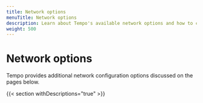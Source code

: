 ```yaml
---
title: Network options
menuTitle: Network options
description: Learn about Tempo's available network options and how to configure them.
weight: 500
---
```


# Network options

Tempo provides additional network configuration options discussed on the pages below.

{{< section withDescriptions="true" >}}